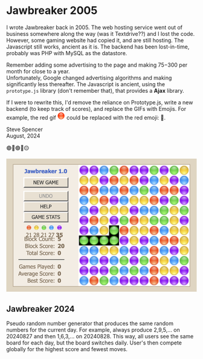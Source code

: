 # Jawbreaker 2005 

I wrote Jawbreaker back in 2005.  The web hosting service went out of business somewhere along the way
(was it Textdrive??) and I lost the code.  However, some gaming website had copied it, and are still hosting. 
The Javascript still works, ancient as it is.  The backend has been lost-in-time, probably was PHP with 
MySQL as the datastore.  

Remember adding some advertising to the page and making $75-$300 per month for close to a year.  
Unfortunately, Google changed advertising algorithms and making significantly less thereafter.
The Javascript is ancient, using the `prototype.js` library (don't remember that), that provides a 
**Ajax** library.

If I were to rewrite this, I'd remove the reliance on Prototype.js, write a new backend (to keep track
of scores), and replace the GIFs with Emojis.  For example, the red gif 
![Jawbreaker Screenshot](img/p_red.gif "Jawbreaker") could be replaced with the
red emoji: 🔴. 

Steve Spencer  
August, 2024

🟣🔵🟢🔴🟡


![Jawbreaker Screenshot](img/jawbreaker.png "Jawbreaker")

## Jawbreaker 2024

Pseudo random number generator that produces the same random numbers for
the current day.  For example, always produce 2,9,5,... on 20240827 and then
1,6,3,... on 20240828.  This way, all users see the same board for each day,
but the board switches daily.  User's then compete globally for the highest
score and fewest moves.

